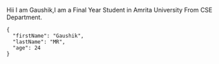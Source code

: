 Hii I am Gaushik,I am a Final Year Student in Amrita University From CSE Department.


```
{
  "firstName": "Gaushik",
  "lastName": "MR",
  "age": 24
}
```
